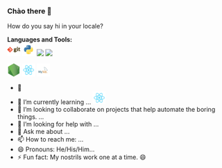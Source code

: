 ### Chào there 👋
How do you say hi in your locale?

**Languages and Tools:**  
<code><img height="30" src="https://raw.githubusercontent.com/github/explore/80688e429a7d4ef2fca1e82350fe8e3517d3494d/topics/git/git.png"></code>
<code><img height="30" src="https://raw.githubusercontent.com/github/explore/80688e429a7d4ef2fca1e82350fe8e3517d3494d/topics/python/python.png"></code>
<code><img height="35" src="https://img.icons8.com/color/48/000000/javascript.png"></code>
<code><img height="35" src="https://img.icons8.com/color/96/000000/javascript.png"></code>


<code><img height="30" src="https://raw.githubusercontent.com/github/explore/80688e429a7d4ef2fca1e82350fe8e3517d3494d/topics/nodejs/nodejs.png"></code>
<code><img height="30" src="https://raw.githubusercontent.com/github/explore/80688e429a7d4ef2fca1e82350fe8e3517d3494d/topics/react/react.png"></code>
<code><img height="30" src="https://raw.githubusercontent.com/github/explore/80688e429a7d4ef2fca1e82350fe8e3517d3494d/topics/mysql/mysql.png"></code>

<!--
**Hillarydalie/Hillarydalie** is a ✨ _special_ ✨ repository because its `README.md` (this file) appears on your GitHub profile.

Here are some ideas to get you started:
-->

- 🔭 
- 🌱 I’m currently learning ... <code><img height="30" src="https://raw.githubusercontent.com/github/explore/80688e429a7d4ef2fca1e82350fe8e3517d3494d/topics/react/react.png"></code>
- 👯 I’m looking to collaborate on projects that help automate the boring things. ...
- 🤔 I’m looking for help with ...
- 💬 Ask me about ...
- 📫 How to reach me: ...
- 😄 Pronouns: He/His/Him...
- ⚡ Fun fact: My nostrils work one at a time. 😄
